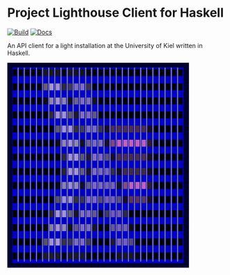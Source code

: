 # Project Lighthouse Client for Haskell

[![Build](https://github.com/fwcd/project-lighthouse-haskell/actions/workflows/build.yml/badge.svg)](https://github.com/fwcd/project-lighthouse-haskell/actions/workflows/build.yml)
[![Docs](https://github.com/fwcd/project-lighthouse-haskell/actions/workflows/docs.yml/badge.svg)](https://fwcd.github.io/project-lighthouse-haskell)

An API client for a light installation at the University of Kiel written in Haskell.

![Facade](facade.png)
